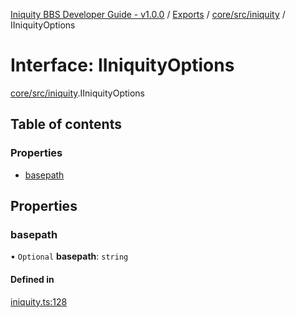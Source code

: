 [Iniquity BBS Developer Guide - v1.0.0](../README.md) / [Exports](../modules.md) / [core/src/iniquity](../modules/core_src_iniquity.md) / IIniquityOptions

# Interface: IIniquityOptions

[core/src/iniquity](../modules/core_src_iniquity.md).IIniquityOptions

## Table of contents

### Properties

- [basepath](core_src_iniquity.IIniquityOptions.md#basepath)

## Properties

### basepath

• `Optional` **basepath**: `string`

#### Defined in

[iniquity.ts:128](https://github.com/iniquitybbs/iniquity/blob/aa6049a/packages/core/src/iniquity.ts#L128)

